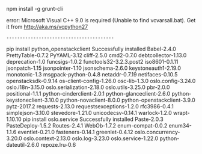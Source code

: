  

npm install -g grunt-cli 

error: Microsoft Visual C++ 9.0 is required (Unable to find vcvarsall.bat). Get it from http://aka.ms/vcpython27

    ----------------------------------------


pip install python_openstackclient
Successfully installed Babel-2.4.0 PrettyTable-0.7.2 PyYAML-3.12 cliff-2.5.0 cmd2-0.7.0 debtcollector-1.13.0 deprecation-1.0 funcsigs-1.0.2 functools32-3.2.3.post2 iso8601-0.1.11 jsonpatch-1.15 jsonpointer-1.10 jsonschema-2.6.0 keystoneauth1-2.19.0 monotonic-1.3 msgpack-python-0.4.8 netaddr-0.7.19 netifaces-0.10.5 openstacksdk-0.9.14 os-client-config-1.26.0 osc-lib-1.3.0 oslo.config-3.24.0 oslo.i18n-3.15.0 oslo.serialization-2.18.0 oslo.utils-3.25.0 pbr-2.0.0 positional-1.1.1 python-cinderclient-2.0.1 python-glanceclient-2.6.0 python-keystoneclient-3.10.0 python-novaclient-8.0.0 python-openstackclient-3.9.0 pytz-2017.2 requests-2.13.0 requestsexceptions-1.2.0 rfc3986-0.4.1 simplejson-3.10.0 stevedore-1.21.0 unicodecsv-0.14.1 warlock-1.2.0 wrapt-1.10.10
pip install oslo.service
Successfully installed Paste-2.0.3 PasteDeploy-1.5.2 Routes-2.4.1 WebOb-1.7.2 enum-compat-0.0.2 enum34-1.1.6 eventlet-0.21.0 fasteners-0.14.1 greenlet-0.4.12 oslo.concurrency-3.20.0 oslo.context-2.13.0 oslo.log-3.23.0 oslo.service-1.22.0 python-dateutil-2.6.0 repoze.lru-0.6


